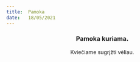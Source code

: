 ```yaml
---
title:  Pamoka
date:   18/05/2021
---
```


### <center>Pamoka kuriama.</center>
<center>Kviečiame sugrįžti vėliau.</center>